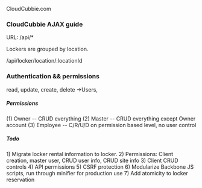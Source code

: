 CloudCubbie.com

<h3>CloudCubbie AJAX guide</h3>

URL: /api/*

Lockers are grouped by location.

/api/locker/location/:locationId

<h3>Authentication && permissions</h3>

read, update, create, delete
->Users, 

<h5>Permissions</h5>

(1) Owner -- CRUD everything
(2) Master -- CRUD everything except Owner account
(3) Employee -- C/R/U/D on permission based level, no user control

<h5>Todo</h5>
1) Migrate locker rental information to locker.
2) Permissions: Client creation, master user, CRUD user info, CRUD site info
3) Client CRUD controls
4) API permissions
5) CSRF protection
6) Modularize Backbone JS scripts, run through minifier for production use
7) Add atomicity to locker reservation